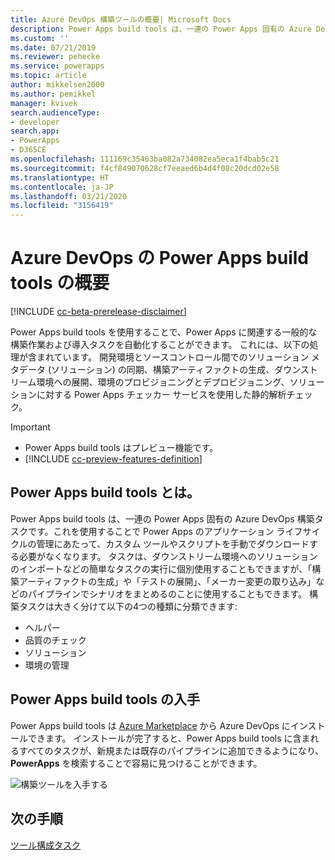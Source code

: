 ```yaml
---
title: Azure DevOps 構築ツールの概要| Microsoft Docs
description: Power Apps build tools は、一連の Power Apps 固有の Azure DevOps 構築タスクです。これを使用することで Power Apps の開発を管理するためにスクリプトを手動でダウンロードする必要がなくなります。
ms.custom: ''
ms.date: 07/21/2019
ms.reviewer: pehecke
ms.service: powerapps
ms.topic: article
author: mikkelsen2000
ms.author: pemikkel
manager: kvivek
search.audienceType:
- developer
search.app:
- PowerApps
- D365CE
ms.openlocfilehash: 111169c35463ba082a734082ea5eca1f4bab5c21
ms.sourcegitcommit: f4cf849070628cf7eeaed6b4d4f08c20dcd02e58
ms.translationtype: HT
ms.contentlocale: ja-JP
ms.lasthandoff: 03/21/2020
ms.locfileid: "3156419"
---
```

# <a name="power-apps-build-tools-for-azure-devops-overview"></a>Azure DevOps の Power Apps build tools の概要


[!INCLUDE [cc-beta-prerelease-disclaimer](../../includes/cc-beta-prerelease-disclaimer.md)]

Power Apps build tools を使用することで、Power Apps に関連する一般的な構築作業および導入タスクを自動化することができます。 これには、以下の処理が含まれています。 開発環境とソースコントロール間でのソリューション メタデータ (ソリューション) の同期、構築アーティファクトの生成、ダウンストリーム環境への展開、環境のプロビジョニングとデプロビジョニング、ソリューションに対する Power Apps チェッカー サービスを使用した静的解析チェック。

> [!IMPORTANT]
>
> - Power Apps build tools はプレビュー機能です。
> - [!INCLUDE [cc-preview-features-definition](../../includes/cc-preview-features-definition.md)]

  
## <a name="what-are-power-apps-build-tools"></a>Power Apps build tools とは。

Power Apps build tools は、一連の Power Apps 固有の Azure DevOps 構築タスクです。これを使用することで Power Apps のアプリケーション ライフサイクルの管理にあたって、カスタム ツールやスクリプトを手動でダウンロードする必要がなくなります。 タスクは、ダウンストリーム環境へのソリューションのインポートなどの簡単なタスクの実行に個別使用することもできますが、「構築アーティファクトの生成」や「テストの展開」、「メーカー変更の取り込み」などのパイプラインでシナリオをまとめるのことに使用することもできます。 構築タスクは大きく分けて以下の4つの種類に分類できます:

- ヘルパー 
- 品質のチェック 
- ソリューション 
- 環境の管理 

## <a name="get-the-power-apps-build-tools"></a>Power Apps build tools の入手 
Power Apps build tools は [Azure Marketplace](https://marketplace.visualstudio.com/items?itemName=microsoft-IsvExpTools.PowerApps-BuildTools) から Azure DevOps にインストールできます。 インストールが完了すると、Power Apps build tools に含まれるすべてのタスクが、新規または既存のパイプラインに追加できるようになり、**PowerApps** を検索することで容易に見つけることができます。

![構築ツールを入手する](media/build-tools-download.png)
 
## <a name="next-step"></a>次の手順

[ツール構成タスク](build-tools-tasks.md)
